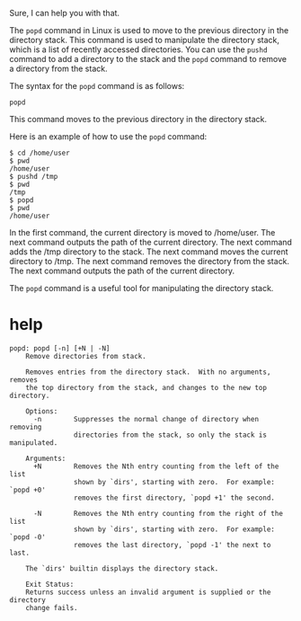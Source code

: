 Sure, I can help you with that.

The `popd` command in Linux is used to move to the previous directory in the directory stack. This command is used to manipulate the directory stack, which is a list of recently accessed directories. You can use the `pushd` command to add a directory to the stack and the `popd` command to remove a directory from the stack.

The syntax for the `popd` command is as follows:

```
popd
```

This command moves to the previous directory in the directory stack.

Here is an example of how to use the `popd` command:

```
$ cd /home/user
$ pwd
/home/user
$ pushd /tmp
$ pwd
/tmp
$ popd
$ pwd
/home/user
```

In the first command, the current directory is moved to /home/user. The next command outputs the path of the current directory. The next command adds the /tmp directory to the stack. The next command moves the current directory to /tmp. The next command removes the directory from the stack. The next command outputs the path of the current directory.

The `popd` command is a useful tool for manipulating the directory stack.







# help 

```
popd: popd [-n] [+N | -N]
    Remove directories from stack.
    
    Removes entries from the directory stack.  With no arguments, removes
    the top directory from the stack, and changes to the new top directory.
    
    Options:
      -n        Suppresses the normal change of directory when removing
                directories from the stack, so only the stack is manipulated.
    
    Arguments:
      +N        Removes the Nth entry counting from the left of the list
                shown by `dirs', starting with zero.  For example: `popd +0'
                removes the first directory, `popd +1' the second.
    
      -N        Removes the Nth entry counting from the right of the list
                shown by `dirs', starting with zero.  For example: `popd -0'
                removes the last directory, `popd -1' the next to last.
    
    The `dirs' builtin displays the directory stack.
    
    Exit Status:
    Returns success unless an invalid argument is supplied or the directory
    change fails.
```

